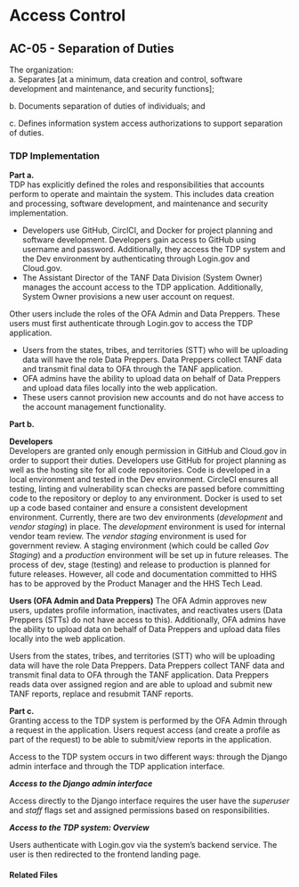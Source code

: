 # Access Control
## AC-05 - Separation of Duties

The organization:  
a. Separates [at a minimum, data creation and control, software development and maintenance, and security functions];

b. Documents separation of duties of individuals; and 

c. Defines information system access authorizations to support separation of duties.

### TDP Implementation

**Part a.**  
TDP has explicitly defined the roles and responsibilities that accounts perform to operate and maintain the system. This includes data creation and processing, software development, and maintenance and security implementation.

* Developers use GitHub, CirclCI, and Docker for project planning and software development.  Developers gain access to GitHub using username and password.  Additionally, they access the TDP system and the Dev environment by authenticating through Login.gov and Cloud.gov.   
* The Assistant Director of the TANF Data Division (System Owner) manages the account access to the TDP application. Additionally, System Owner provisions a new user account on request.

Other users include the roles of the OFA Admin and Data Preppers.  These users must first authenticate through Login.gov to access the TDP application.   
* Users from the states, tribes, and territories (STT) who will be uploading data will have the role Data Preppers.  Data Preppers collect TANF data and transmit final data to OFA through the TANF application.
* OFA admins have the ability to upload data on behalf of Data Preppers and upload data files locally into the web application. 
* These users cannot provision new accounts and do not have access to the account management functionality.

**Part b.**  

**Developers**  
Developers are granted only enough permission in GitHub and Cloud.gov in order to support their duties.  Developers use GitHub for project planning as well as the hosting site for all code repositories.  Code is developed in a local environment and tested in the Dev environment.  CircleCI ensures all testing, linting and vulnerability scan checks are passed before committing code to the repository or deploy to any environment.  Docker is used to set up a code based container and ensure a consistent development environment.  Currently, there are two dev environments (*development* and *vendor staging*) in place. The *development* environment is used for internal vendor team review. The *vendor staging* environment is used for government review.  A staging environment (which could be called *Gov Staging*) and a *production* environment will be set up in future releases.  The process of dev, stage (testing) and release to production is planned for future releases.  However, all code and documentation committed to HHS has to be approved by the Product Manager and the HHS Tech Lead.  

**Users (OFA Admin and Data Preppers)**
The OFA Admin approves new users, updates profile information, inactivates, and reactivates users (Data Preppers (STTs) do not have access to this).  Additionally, OFA admins have the ability to upload data on behalf of Data Preppers and upload data files locally into the web application. 

Users from the states, tribes, and territories (STT) who will be uploading data will have the role Data Preppers.  Data Preppers collect TANF data and transmit final data to OFA through the TANF application.  Data Preppers reads data over assigned region and are able to upload and submit new TANF reports, replace and resubmit TANF reports. 

**Part c.**   
Granting access to the TDP system is performed by the OFA Admin through a request in the application.  Users request access (and create a profile as part of the request) to be able to submit/view reports in the application.

Access to the TDP system occurs in two different ways: through the Django admin interface and through the TDP application interface.  

***Access to the Django admin interface***  

Access directly to the Django interface requires the user have the *superuser* and *staff* flags set and assigned permissions based on responsibilities.  

***Access to the TDP system: Overview***  

Users authenticate with Login.gov via the system’s backend service. The user is then redirected to the frontend landing page.


#### Related Files
